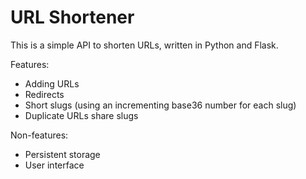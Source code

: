 # URL Shortener

This is a simple API to shorten URLs, written in Python and Flask.

Features:

* Adding URLs
* Redirects
* Short slugs (using an incrementing base36 number for each slug)
* Duplicate URLs share slugs

Non-features:

* Persistent storage
* User interface
